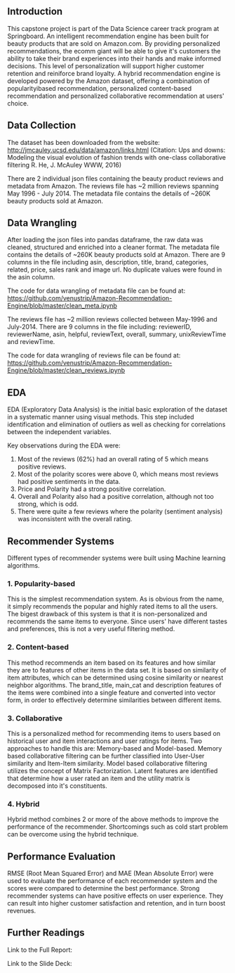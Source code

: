 ## Introduction

This capstone project is part of the Data Science career track program at Springboard. An intelligent recommendation engine has been built for beauty products that are sold on Amazon.com. By providing personalized recommendations, the ecomm giant will be able to give it's customers the ability to take their brand experiences into their hands and make informed decisions. This level of personalization will support higher customer retention and reiniforce brand loyalty. A hybrid recommendation engine is developed powered by the Amazon dataset, offering a combination of popularityibased recommendation, personalized content-based recommendation and personalized collaborative recommendation at users' choice.

## Data Collection

The dataset has been downloaded from the website: http://jmcauley.ucsd.edu/data/amazon/links.html
(Citation:
Ups and downs: Modeling the visual evolution of fashion trends with one-class collaborative filtering
R. He, J. McAuley
WWW, 2016)

There are 2 individual json files containing the beauty product reviews and metadata from Amazon. The reviews file has ~2 million reviews spanning May 1996 - July 2014. The metadata file contains the details of ~260K beauty products sold at Amazon.

## Data Wrangling

After loading the json files into pandas dataframe, the raw data was cleaned, structured and enriched into a cleaner format.
The metadata file contains the details of ~260K beauty products sold at Amazon. There are 9 columns in the file including asin, description, title, brand, categories, related, price, sales rank and image url. No duplicate values were found in the asin column.

The code for data wrangling of metadata file can be found at: https://github.com/venustrip/Amazon-Recommendation-Engine/blob/master/clean_meta.ipynb

The reviews file has ~2 million reviews collected between May-1996 and July-2014. There are 9 columns in the file including: reviewerID, reviewerName, asin, helpful, reviewText, overall, summary, unixReviewTime and reviewTime.

The code for data wrangling of reviews file can be found at: https://github.com/venustrip/Amazon-Recommendation-Engine/blob/master/clean_reviews.ipynb

## EDA

EDA (Exploratory Data Analysis) is the initial basic exploration of the dataset in a systematic manner using visual methods. This step included identification and elimination of outliers as well as checking for correlations between the independent variables. 

Key observations during the EDA were:

1. Most of the reviews (62%) had an overall rating of 5 which means positive reviews. 
2. Most of the polarity scores were above 0, which means most reviews had positive sentiments in the data.
3. Price and Polarity had a strong positive correlation. 
4. Overall and Polarity also had a positive correlation, although not too strong, which is odd.
5. There were quite a few reviews where the polarity (sentiment analysis) was inconsistent with the overall rating.

## Recommender Systems

Different types of recommender systems were built using Machine learning algorithms.

### 1. Popularity-based

This is the simplest recommendation system. As is obvious from the name, it simply recommends the popular and highly rated items to all the users. The bigest drawback of this system is that it is non-personalized and recommends the same items to everyone. Since users' have different tastes and preferences, this is not a very useful filtering method.

### 2. Content-based

This method recommends an item based on its features and how similar they are to features of other items in the data set. It is based on similarity of item attributes, which can be determined using cosine similarity or nearest neighbor algorithms. The brand_title, main_cat and description features of the items were combined into a single feature and converted into vector form, in order to effectively determine similarities between different items.

### 3. Collaborative

This is a personalized method for recommending items to users based on historical user and item interactions and user ratings for items. Two approaches to handle this are: Memory-based and Model-based. Memory based collaborative filtering can be further classified into User-User similarity and Item-Item similarity. Model based collaborative filtering utilizes the concept of Matrix Factorization. Latent features are identified that determine how a user rated an item and the utility matrix is decomposed into it's constituents.

### 4. Hybrid

Hybrid method combines 2 or more of the above methods to improve the performance of the recommender. Shortcomings such as cold start problem can be overcome using the hybrid technique.  

## Performance Evaluation

RMSE (Root Mean Squared Error) and MAE (Mean Absolute Error) were used to evaluate the performance of each recommender system and the scores were compared to determine the best performance. Strong recommender systems can have positive effects on user experience. They can result into higher customer satisfaction and retention, and in turn boost revenues.

## Further Readings
Link to the Full Report:

Link to the Slide Deck:

